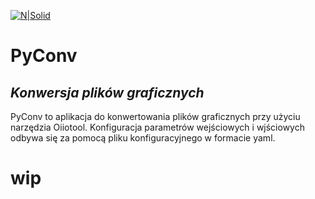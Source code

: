 [![N|Solid](https://www.python.org/static/community_logos/python-powered-w-200x80.png)](https://www.python.org)

# PyConv
## _Konwersja plików graficznych_

PyConv to aplikacja do konwertowania plików graficznych przy użyciu narzędzia Oiiotool. Konfiguracja parametrów wejściowych i wjściowych odbywa się za pomocą pliku konfiguracyjnego w formacie yaml.

# wip
